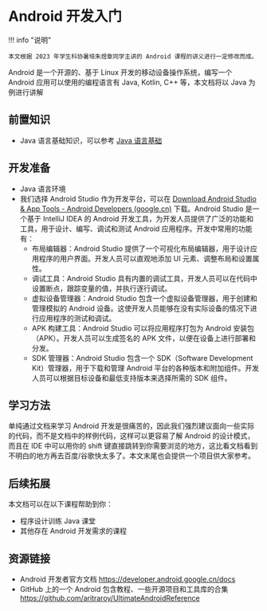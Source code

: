 # Android 开发入门

!!! info "说明"

    本文根据 2023 年学生科协暑培朱煜章同学主讲的 Android 课程的讲义进行一定修改而成。

Android 是一个开源的、基于 Linux 开发的移动设备操作系统，编写一个 Android 应用可以使用的编程语言有 Java, Kotlin, C++ 等，本文档将以 Java 为例进行讲解

## 前置知识

- Java 语言基础知识，可以参考 [Java 语言基础](../../languages/java/index.md)

## 开发准备

- Java 语言环境
- 我们选择 Android Studio 作为开发平台，可以在 [Download Android Studio & App Tools - Android Developers (google.cn)](https://developer.android.google.cn/studio/) 下载。Android Studio 是一个基于 IntelliJ IDEA 的 Android 开发工具，为开发人员提供了广泛的功能和工具，用于设计、编写、调试和测试 Android 应用程序。开发中常用的功能有：
    - 布局编辑器：Android Studio 提供了一个可视化布局编辑器，用于设计应用程序的用户界面。开发人员可以直观地添加 UI 元素、调整布局和设置属性。
    - 调试工具：Android Studio 具有内置的调试工具，开发人员可以在代码中设置断点，跟踪变量的值，并执行逐行调试。
    - 虚拟设备管理器：Android Studio 包含一个虚拟设备管理器，用于创建和管理模拟的 Android 设备。这使开发人员能够在没有实际设备的情况下进行应用程序的测试和调试。
    - APK 构建工具：Android Studio 可以将应用程序打包为 Android 安装包（APK）。开发人员可以生成签名的 APK 文件，以便在设备上进行部署和分发。
    - SDK 管理器：Android Studio 包含一个 SDK（Software Development Kit）管理器，用于下载和管理 Android 平台的各种版本和附加组件。开发人员可以根据目标设备和最低支持版本来选择所需的 SDK 组件。

## 学习方法

单纯通过文档来学习 Android 开发是很痛苦的，因此我们强烈建议面向一些实际的代码，而不是文档中的样例代码，这样可以更容易了解 Android 的设计模式，而且在 IDE 中可以用你的 shift 键直接跳转到你需要浏览的地方，这比看文档看到不明白的地方再去百度/谷歌快太多了。本文末尾也会提供一个项目供大家参考。

## 后续拓展

本文档可以在以下课程帮助到你：

- 程序设计训练 Java 课堂
- 其他存在 Android 开发需求的课程

## 资源链接

- Android 开发者官方文档 <https://developer.android.google.cn/docs>
- GitHub 上的一个 Android 包含教程、一些开源项目和工具库的合集 <https://github.com/aritraroy/UltimateAndroidReference>